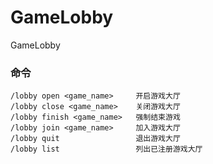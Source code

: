 # GameLobby
GameLobby

### 命令
```
/lobby open <game_name>     开启游戏大厅
/lobby close <game_name>    关闭游戏大厅
/lobby finish <game_name>   强制结束游戏
/lobby join <game_name>     加入游戏大厅
/lobby quit                 退出游戏大厅
/lobby list                 列出已注册游戏大厅
```
